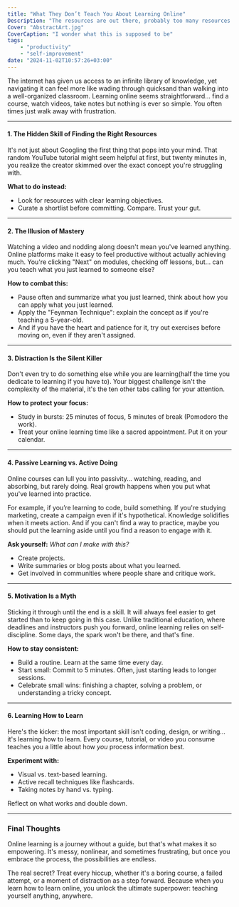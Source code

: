 ```yaml
---
title: "What They Don’t Teach You About Learning Online"
Description: "The resources are out there, probably too many resources in-fact. The trick to figure out, is how to navigate them."
Cover: "AbstractArt.jpg"
CoverCaption: "I wonder what this is supposed to be"
tags:
    - "productivity"
    - "self-improvement"
date: "2024-11-02T10:57:26+03:00"
---
```


The internet has given us access to an infinite library of knowledge, yet navigating it can feel more like wading through quicksand than walking into a well-organized classroom. Learning online seems straightforward... find a course, watch videos, take notes but nothing is ever so simple. You often times just walk away with frustration.

---

#### **1. The Hidden Skill of Finding the Right Resources**

It's not just about Googling the first thing that pops into your mind. That random YouTube tutorial might seem helpful at first, but twenty minutes in, you realize the creator skimmed over the exact concept you're struggling with.

**What to do instead:**

- Look for resources with clear learning objectives.
- Curate a shortlist before committing. Compare. Trust your gut.

---

#### **2. The Illusion of Mastery**

Watching a video and nodding along doesn't mean you've learned anything. Online platforms make it easy to feel productive without actually achieving much. You're clicking "Next" on modules, checking off lessons, but... can you teach what you just learned to someone else?

**How to combat this:**

- Pause often and summarize what you just learned, think about how you can apply what you just learned.
- Apply the "Feynman Technique": explain the concept as if you're teaching a 5-year-old.
- And if you have the heart and patience for it, try out exercises before moving on, even if they aren't assigned.

---

#### **3. Distraction Is the Silent Killer**

Don't even try to do something else while you are learning(half the time you dedicate to learning if you have to). Your biggest challenge isn't the complexity of the material, it's the ten other tabs calling for your attention.

**How to protect your focus:**

- Study in bursts: 25 minutes of focus, 5 minutes of break (Pomodoro the work).
- Treat your online learning time like a sacred appointment. Put it on your calendar.

---

#### **4. Passive Learning vs. Active Doing**

Online courses can lull you into passivity... watching, reading, and absorbing, but rarely doing. Real growth happens when you put what you've learned into practice.

For example, if you’re learning to code, build something. If you're studying marketing, create a campaign even if it's hypothetical. Knowledge solidifies when it meets action. And if you can't find a way to practice, maybe you should put the learning aside until you find a reason to engage with it.

**Ask yourself:** _What can I make with this?_

- Create projects.
- Write summaries or blog posts about what you learned.
- Get involved in communities where people share and critique work.

---

#### **5. Motivation Is a Myth**

Sticking it through until the end is a skill. It will always feel easier to get started than to keep going in this case. Unlike traditional education, where deadlines and instructors push you forward, online learning relies on self-discipline. Some days, the spark won't be there, and that's fine.

**How to stay consistent:**

- Build a routine. Learn at the same time every day.
- Start small: Commit to 5 minutes. Often, just starting leads to longer sessions.
- Celebrate small wins: finishing a chapter, solving a problem, or understanding a tricky concept.

---

#### **6. Learning How to Learn**

Here's the kicker: the most important skill isn't coding, design, or writing... it's learning how to learn. Every course, tutorial, or video you consume teaches you a little about how _you_ process information best.

**Experiment with:**

- Visual vs. text-based learning.
- Active recall techniques like flashcards.
- Taking notes by hand vs. typing.

Reflect on what works and double down.

---

### **Final Thoughts**

Online learning is a journey without a guide, but that's what makes it so empowering. It's messy, nonlinear, and sometimes frustrating, but once you embrace the process, the possibilities are endless.

The real secret? Treat every hiccup, whether it's a boring course, a failed attempt, or a moment of distraction as a step forward. Because when you learn how to learn online, you unlock the ultimate superpower: teaching yourself anything, anywhere.